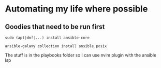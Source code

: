 # Automating my life where possible

## Goodies that need to be run first
```command
sudo (apt|dnf|...) install ansible-core
```
```command
ansible-galaxy collection install ansible.posix
```

The stuff is in the playbooks folder so I can use nvim plugin with the ansible lsp

